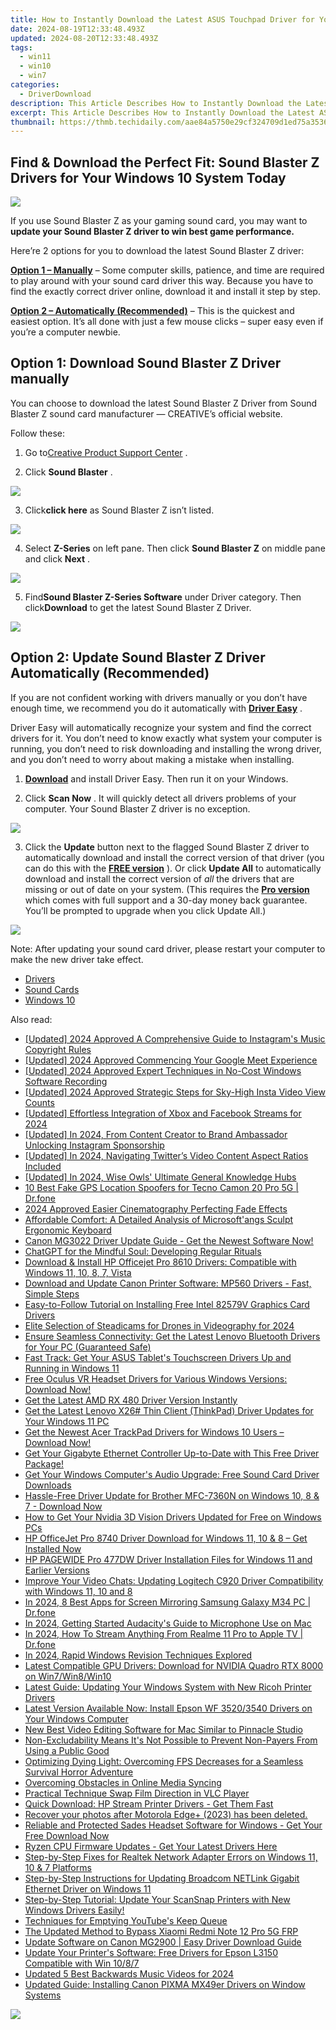 ```yaml
---
title: How to Instantly Download the Latest ASUS Touchpad Driver for Your Windows 10 PC
date: 2024-08-19T12:33:48.493Z
updated: 2024-08-20T12:33:48.493Z
tags:
  - win11
  - win10
  - win7
categories:
  - DriverDownload
description: This Article Describes How to Instantly Download the Latest ASUS Touchpad Driver for Your Windows 10 PC
excerpt: This Article Describes How to Instantly Download the Latest ASUS Touchpad Driver for Your Windows 10 PC
thumbnail: https://thmb.techidaily.com/aae84a5750e29cf324709d1ed75a3536c8f1bc719abb2e0e854c91043f4ccc0d.jpg
---
```


## Find & Download the Perfect Fit: Sound Blaster Z Drivers for Your Windows 10 System Today

![](https://images.drivereasy.com/wp-content/uploads/2017/02/hero-sbz-1-e1487735850209.png)

 If you use Sound Blaster Z as your gaming sound card, you may want to **update your Sound Blaster Z driver to win best game performance.**

 Here’re 2 options for you to download the latest Sound Blaster Z driver:

[**Option 1 – Manually**](https://tools.techidaily.com/drivereasy/download/) – Some computer skills, patience, and time are required to play around with your sound card driver this way. Because you have to find the exactly correct driver online, download it and install it step by step.

**[Option 2 – Automatically (Recommended)](https://www.drivereasy.com/knowledge/sound-blaster-z-driver-download-windows-10/#option2)**  – This is the quickest and easiest option. It’s all done with just a few mouse clicks – super easy even if you’re a computer newbie.

## Option 1: Download Sound Blaster Z Driver manually

 You can choose to download the latest Sound Blaster Z Driver from Sound Blaster Z sound card manufacturer — CREATIVE’s official website.

Follow these:

 1) Go to[Creative Product Support Center](http://support.creative.com/?%5Fga=1.60682088.478285597.1487728150) .

 2) Click **Sound Blaster** .

![](https://images.drivereasy.com/wp-content/uploads/2017/02/1-27.png)

 3) Click**click here** as Sound Blaster Z isn’t listed.

![](https://images.drivereasy.com/wp-content/uploads/2017/02/2-26.png)

 4) Select **Z-Series**  on left pane. Then click **Sound Blaster Z**  on middle pane and click **Next** .

![](https://images.drivereasy.com/wp-content/uploads/2017/02/3-19.png)

 5) Find**Sound Blaster Z-Series Software** under Driver category. Then click**Download** to get the latest Sound Blaster Z Driver.

![](https://images.drivereasy.com/wp-content/uploads/2017/02/4-16.png)

## Option 2: Update Sound Blaster Z Driver Automatically (Recommended)

 If you are not confident working with drivers manually or you don’t have enough time, we recommend you do it automatically with **[Driver Easy](https://tools.techidaily.com/drivereasy/download/)** .

 Driver Easy will automatically recognize your system and find the correct drivers for it. You don’t need to know exactly what system your computer is running, you don’t need to risk downloading and installing the wrong driver, and you don’t need to worry about making a mistake when installing.

 1) **[Download](https://tools.techidaily.com/drivereasy/download/)**   and install Driver Easy. Then run it on your Windows.

 2) Click **Scan Now** .  It will quickly detect all drivers problems of your computer. Your Sound Blaster Z driver is no exception.

![](https://images.drivereasy.com/wp-content/uploads/2017/10/img_59edc1f8e7470.jpg)

 3) Click the **Update**  button next to the flagged Sound Blaster Z driver to automatically download and install the correct version of that driver (you can do this with the **[FREE version](https://tools.techidaily.com/drivereasy/download/)**  ).
Or click **Update All**  to automatically download and install the correct version of _all_  the drivers that are missing or out of date on your system. (This requires the **[Pro version](https://tools.techidaily.com/drivereasy/download/)**  which comes with full support and a 30-day money back guarantee. You’ll be prompted to upgrade when you click Update All.)

![](https://images.drivereasy.com/wp-content/uploads/2017/02/Sound-Z.jpg)

 Note: After updating your sound card driver, please restart your computer to make the new driver take effect.

* [Drivers](https://tools.techidaily.com/drivereasy/download/)
* [Sound Cards](https://tools.techidaily.com/drivereasy/download/)
* [Windows 10](https://tools.techidaily.com/drivereasy/download/)

<ins class="adsbygoogle"
     style="display:block"
     data-ad-format="autorelaxed"
     data-ad-client="ca-pub-7571918770474297"
     data-ad-slot="1223367746"></ins>



<ins class="adsbygoogle"
     style="display:block"
     data-ad-client="ca-pub-7571918770474297"
     data-ad-slot="8358498916"
     data-ad-format="auto"
     data-full-width-responsive="true"></ins>

<span class="atpl-alsoreadstyle">Also read:</span>
<div><ul>
<li><a href="https://instagram-video-recordings.techidaily.com/updated-2024-approved-a-comprehensive-guide-to-instagrams-music-copyright-rules/"><u>[Updated] 2024 Approved  A Comprehensive Guide to Instagram's Music Copyright Rules</u></a></li>
<li><a href="https://remote-screen-capture.techidaily.com/updated-2024-approved-commencing-your-google-meet-experience/"><u>[Updated] 2024 Approved  Commencing Your Google Meet Experience</u></a></li>
<li><a href="https://remote-screen-capture.techidaily.com/updated-2024-approved-expert-techniques-in-no-cost-windows-software-recording/"><u>[Updated] 2024 Approved  Expert Techniques in No-Cost Windows Software Recording</u></a></li>
<li><a href="https://instagram-video-files.techidaily.com/updated-2024-approved-strategic-steps-for-sky-high-insta-video-view-counts/"><u>[Updated] 2024 Approved  Strategic Steps for Sky-High Insta Video View Counts</u></a></li>
<li><a href="https://facebook-video-files.techidaily.com/updated-effortless-integration-of-xbox-and-facebook-streams-for-2024/"><u>[Updated] Effortless Integration of Xbox and Facebook Streams for 2024</u></a></li>
<li><a href="https://instagram-videos.techidaily.com/updated-in-2024-from-content-creator-to-brand-ambassador-unlocking-instagram-sponsorship/"><u>[Updated] In 2024, From Content Creator to Brand Ambassador  Unlocking Instagram Sponsorship</u></a></li>
<li><a href="https://twitter-videos.techidaily.com/updated-in-2024-navigating-twitters-video-content-aspect-ratios-included/"><u>[Updated] In 2024, Navigating Twitter’s Video Content  Aspect Ratios Included</u></a></li>
<li><a href="https://fox-http.techidaily.com/updated-in-2024-wise-owls-ultimate-general-knowledge-hubs/"><u>[Updated] In 2024, Wise Owls' Ultimate General Knowledge Hubs</u></a></li>
<li><a href="https://location-fake.techidaily.com/10-best-fake-gps-location-spoofers-for-tecno-camon-20-pro-5g-drfone-by-drfone-virtual-android/"><u>10 Best Fake GPS Location Spoofers for Tecno Camon 20 Pro 5G | Dr.fone</u></a></li>
<li><a href="https://screen-activity-recording.techidaily.com/2024-approved-easier-cinematography-perfecting-fade-effects/"><u>2024 Approved  Easier Cinematography  Perfecting Fade Effects</u></a></li>
<li><a href="https://buynow-info.techidaily.com/affordable-comfort-a-detailed-analysis-of-microsoftangs-sculpt-ergonomic-keyboard/"><u>Affordable Comfort: A Detailed Analysis of Microsoft'angs Sculpt Ergonomic Keyboard</u></a></li>
<li><a href="https://hardware-help.techidaily.com/canon-mg3022-driver-update-guide-get-the-newest-software-now/"><u>Canon MG3022 Driver Update Guide - Get the Newest Software Now!</u></a></li>
<li><a href="https://tech-savvy.techidaily.com/chatgpt-for-the-mindful-soul-developing-regular-rituals/"><u>ChatGPT for the Mindful Soul: Developing Regular Rituals</u></a></li>
<li><a href="https://hardware-help.techidaily.com/download-and-install-hp-officejet-pro-8610-drivers-compatible-with-windows-11-10-8-7-vista/"><u>Download & Install HP Officejet Pro 8610 Drivers: Compatible with Windows 11, 10, 8, 7, Vista</u></a></li>
<li><a href="https://hardware-help.techidaily.com/download-and-update-canon-printer-software-mp560-drivers-fast-simple-steps/"><u>Download and Update Canon Printer Software: MP560 Drivers - Fast, Simple Steps</u></a></li>
<li><a href="https://hardware-help.techidaily.com/easy-to-follow-tutorial-on-installing-free-intel-82579v-graphics-card-drivers/"><u>Easy-to-Follow Tutorial on Installing Free Intel 82579V Graphics Card Drivers</u></a></li>
<li><a href="https://fox-http.techidaily.com/elite-selection-of-steadicams-for-drones-in-videography-for-2024/"><u>Elite Selection of Steadicams for Drones in Videography for 2024</u></a></li>
<li><a href="https://hardware-help.techidaily.com/ensure-seamless-connectivity-get-the-latest-lenovo-bluetooth-drivers-for-your-pc-guaranteed-safe/"><u>Ensure Seamless Connectivity: Get the Latest Lenovo Bluetooth Drivers for Your PC (Guaranteed Safe)</u></a></li>
<li><a href="https://hardware-help.techidaily.com/fast-track-get-your-asus-tablets-touchscreen-drivers-up-and-running-in-windows-11/"><u>Fast Track: Get Your ASUS Tablet's Touchscreen Drivers Up and Running in Windows 11</u></a></li>
<li><a href="https://hardware-help.techidaily.com/free-oculus-vr-headset-drivers-for-various-windows-versions-download-now/"><u>Free Oculus VR Headset Drivers for Various Windows Versions: Download Now!</u></a></li>
<li><a href="https://hardware-help.techidaily.com/get-the-latest-amd-rx-480-driver-version-instantly/"><u>Get the Latest AMD RX 480 Driver Version Instantly</u></a></li>
<li><a href="https://hardware-help.techidaily.com/get-the-latest-lenovo-x26-thin-client-thinkpad-driver-updates-for-your-windows-11-pc/"><u>Get the Latest Lenovo X26# Thin Client (ThinkPad) Driver Updates for Your Windows 11 PC</u></a></li>
<li><a href="https://hardware-help.techidaily.com/get-the-newest-acer-trackpad-drivers-for-windows-10-users-download-now/"><u>Get the Newest Acer TrackPad Drivers for Windows 10 Users – Download Now!</u></a></li>
<li><a href="https://hardware-help.techidaily.com/get-your-gigabyte-ethernet-controller-up-to-date-with-this-free-driver-package/"><u>Get Your Gigabyte Ethernet Controller Up-to-Date with This Free Driver Package!</u></a></li>
<li><a href="https://hardware-help.techidaily.com/get-your-windows-computers-audio-upgrade-free-sound-card-driver-downloads/"><u>Get Your Windows Computer's Audio Upgrade: Free Sound Card Driver Downloads</u></a></li>
<li><a href="https://hardware-help.techidaily.com/hassle-free-driver-update-for-brother-mfc-7360n-on-windows-10-8-and-7-download-now/"><u>Hassle-Free Driver Update for Brother MFC-7360N on Windows 10, 8 & 7 - Download Now</u></a></li>
<li><a href="https://hardware-help.techidaily.com/how-to-get-your-nvidia-3d-vision-drivers-updated-for-free-on-windows-pcs/"><u>How to Get Your Nvidia 3D Vision Drivers Updated for Free on Windows PCs</u></a></li>
<li><a href="https://hardware-help.techidaily.com/hp-officejet-pro-8740-driver-download-for-windows-11-10-and-8-get-installed-now/"><u>HP OfficeJet Pro 8740 Driver Download for Windows 11, 10 & 8 – Get Installed Now</u></a></li>
<li><a href="https://hardware-help.techidaily.com/hp-pagewide-pro-477dw-driver-installation-files-for-windows-11-and-earlier-versions/"><u>HP PAGEWIDE Pro 477DW Driver Installation Files for Windows 11 and Earlier Versions</u></a></li>
<li><a href="https://hardware-help.techidaily.com/improve-your-video-chats-updating-logitech-c920-driver-compatibility-with-windows-11-10-and-8/"><u>Improve Your Video Chats: Updating Logitech C920 Driver Compatibility with Windows 11, 10 and 8</u></a></li>
<li><a href="https://screen-mirror.techidaily.com/in-2024-8-best-apps-for-screen-mirroring-samsung-galaxy-m34-pc-drfone-by-drfone-android/"><u>In 2024, 8 Best Apps for Screen Mirroring Samsung Galaxy M34 PC | Dr.fone</u></a></li>
<li><a href="https://video-capture.techidaily.com/in-2024-getting-started-audacitys-guide-to-microphone-use-on-mac/"><u>In 2024, Getting Started  Audacity's Guide to Microphone Use on Mac</u></a></li>
<li><a href="https://screen-mirror.techidaily.com/in-2024-how-to-stream-anything-from-realme-11-pro-to-apple-tv-drfone-by-drfone-android/"><u>In 2024, How To Stream Anything From Realme 11 Pro to Apple TV | Dr.fone</u></a></li>
<li><a href="https://extra-skills.techidaily.com/in-2024-rapid-windows-revision-techniques-explored/"><u>In 2024, Rapid Windows Revision Techniques Explored</u></a></li>
<li><a href="https://hardware-help.techidaily.com/latest-compatible-gpu-drivers-download-for-nvidia-quadro-rtx-8000-on-win7win8win10/"><u>Latest Compatible GPU Drivers: Download for NVIDIA Quadro RTX 8000 on Win7/Win8/Win10</u></a></li>
<li><a href="https://hardware-help.techidaily.com/latest-guide-updating-your-windows-system-with-new-ricoh-printer-drivers/"><u>Latest Guide: Updating Your Windows System with New Ricoh Printer Drivers</u></a></li>
<li><a href="https://win-dash.techidaily.com/latest-version-available-now-install-epson-wf-35203540-drivers-on-your-windows-computer/"><u>Latest Version Available Now: Install Epson WF 3520/3540 Drivers on Your Windows Computer</u></a></li>
<li><a href="https://smart-video-creator.techidaily.com/new-best-video-editing-software-for-mac-similar-to-pinnacle-studio/"><u>New Best Video Editing Software for Mac Similar to Pinnacle Studio</u></a></li>
<li><a href="https://hardware-help.techidaily.com/1722967953686-non-excludability-means-its-not-possible-to-prevent-non-payers-from-using-a-public-good/"><u>Non-Excludability Means It's Not Possible to Prevent Non-Payers From Using a Public Good</u></a></li>
<li><a href="https://win-solutions.techidaily.com/optimizing-dying-light-overcoming-fps-decreases-for-a-seamless-survival-horror-adventure/"><u>Optimizing Dying Light: Overcoming FPS Decreases for a Seamless Survival Horror Adventure</u></a></li>
<li><a href="https://data-wizards.techidaily.com/overcoming-obstacles-in-online-media-syncing/"><u>Overcoming Obstacles in Online Media Syncing</u></a></li>
<li><a href="https://screen-capture.techidaily.com/practical-technique-swap-film-direction-in-vlc-player/"><u>Practical Technique  Swap Film Direction in VLC Player</u></a></li>
<li><a href="https://hardware-help.techidaily.com/quick-download-hp-stream-printer-drivers-get-them-fast/"><u>Quick Download: HP Stream Printer Drivers - Get Them Fast</u></a></li>
<li><a href="https://review-topics.techidaily.com/recover-your-photos-after-motorola-edgeplus-2023-has-been-deleted-by-fonelab-android-recover-photos/"><u>Recover your photos after Motorola Edge+ (2023) has been deleted.</u></a></li>
<li><a href="https://hardware-help.techidaily.com/reliable-and-protected-sades-headset-software-for-windows-get-your-free-download-now/"><u>Reliable and Protected Sades Headset Software for Windows - Get Your Free Download Now</u></a></li>
<li><a href="https://hardware-help.techidaily.com/1722972754251-ryzen-cpu-firmware-updates-get-your-latest-drivers-here/"><u>Ryzen CPU Firmware Updates - Get Your Latest Drivers Here</u></a></li>
<li><a href="https://hardware-help.techidaily.com/step-by-step-fixes-for-realtek-network-adapter-errors-on-windows-11-10-and-7-platforms/"><u>Step-by-Step Fixes for Realtek Network Adapter Errors on Windows 11, 10 & 7 Platforms</u></a></li>
<li><a href="https://hardware-help.techidaily.com/step-by-step-instructions-for-updating-broadcom-netlink-gigabit-ethernet-driver-on-windows-11/"><u>Step-by-Step Instructions for Updating Broadcom NETLink Gigabit Ethernet Driver on Windows 11</u></a></li>
<li><a href="https://hardware-help.techidaily.com/1722969149636-step-by-step-tutorial-update-your-scansnap-printers-with-new-windows-drivers-easily/"><u>Step-by-Step Tutorial: Update Your ScanSnap Printers with New Windows Drivers Easily!</u></a></li>
<li><a href="https://youtube-videos.techidaily.com/techniques-for-emptying-youtubes-keep-queue/"><u>Techniques for Emptying YouTube's Keep Queue</u></a></li>
<li><a href="https://bypass-frp.techidaily.com/the-updated-method-to-bypass-xiaomi-redmi-note-12-pro-5g-frp-by-drfone-android/"><u>The Updated Method to Bypass Xiaomi Redmi Note 12 Pro 5G FRP</u></a></li>
<li><a href="https://hardware-help.techidaily.com/update-software-on-canon-mg2900-easy-driver-download-guide/"><u>Update Software on Canon MG2900 | Easy Driver Download Guide</u></a></li>
<li><a href="https://hardware-help.techidaily.com/update-your-printers-software-free-drivers-for-epson-l3150-compatible-with-win-1087/"><u>Update Your Printer's Software: Free Drivers for Epson L3150 Compatible with Win 10/8/7</u></a></li>
<li><a href="https://audio-editing.techidaily.com/updated-5-best-backwards-music-videos-for-2024/"><u>Updated 5 Best Backwards Music Videos for 2024</u></a></li>
<li><a href="https://hardware-help.techidaily.com/updated-guide-installing-canon-pixma-mx49er-drivers-on-window-systems/"><u>Updated Guide: Installing Canon PIXMA MX49er Drivers on Window Systems</u></a></li>
</ul></div>

<!-- affiliate ads begin -->
<a href="https://secure.2checkout.com/order/checkout.php?PRODS=32667153&QTY=1&AFFILIATE=108875&CART=1"><img src="https://www.coolmuster.com/uploads/image/20201228/feature02.png" border="0"></a>
<!-- affiliate ads end -->